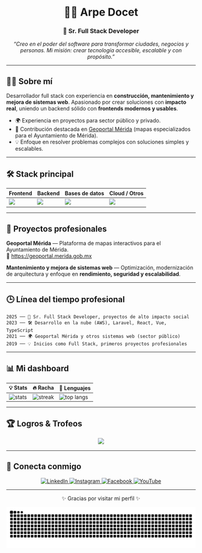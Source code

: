 <div align="center">

# 👨‍💻 Arpe Docet
### 🚀 Sr. Full Stack Developer

<em>“Creo en el poder del software para transformar ciudades, negocios y personas.
Mi misión: crear tecnología accesible, escalable y con propósito.”</em>

---

</div>

## 🧑‍💼 Sobre mí
Desarrollador full stack con experiencia en **construcción, mantenimiento y mejora de sistemas web**.
Apasionado por crear soluciones con **impacto real**, uniendo un backend sólido con **frontends modernos y usables**.

- 🌍 Experiencia en proyectos para sector público y privado.
- 📍 Contribución destacada en [Geoportal Mérida](https://geoportal.merida.gob.mx) (mapas especializados para el Ayuntamiento de Mérida).
- 💡 Enfoque en resolver problemas complejos con soluciones simples y escalables.

---

## 🛠️ Stack principal

<div align="center">

| Frontend | Backend | Bases de datos | Cloud / Otros |
|----------|---------|----------------|---------------|
| <img src="https://skillicons.dev/icons?i=js,ts,react,vue" height="28" /> | <img src="https://skillicons.dev/icons?i=python,php,laravel" height="28" /> | <img src="https://skillicons.dev/icons?i=mysql,postgres" height="28" /> | <img src="https://skillicons.dev/icons?i=aws,git" height="28" /> |

</div>

---

## 📌 Proyectos profesionales

**Geoportal Mérida** — Plataforma de mapas interactivos para el Ayuntamiento de Mérida.  
🔗 https://geoportal.merida.gob.mx

**Mantenimiento y mejora de sistemas web** — Optimización, modernización de arquitectura y enfoque en **rendimiento, seguridad y escalabilidad**.

---

## 🕒 Línea del tiempo profesional

```text
2025 ── 🚀 Sr. Full Stack Developer, proyectos de alto impacto social
2023 ── 🛠️ Desarrollo en la nube (AWS), Laravel, React, Vue, TypeScript
2021 ── 🌍 Geoportal Mérida y otros sistemas web (sector público)
2019 ── 💡 Inicios como Full Stack, primeros proyectos profesionales
```

---

## 📊 Mi dashboard

<div align="center">

| 💡 Stats | 🔥 Racha | 🎨 Lenguajes |
|----------|---------|--------------|
| <img src="https://github-readme-stats.vercel.app/api?username=arpedeveloper&show_icons=true&theme=radical&hide_border=true&rank_icon=github" alt="stats" /> | <img src="https://streak-stats.demolab.com?user=arpedeveloper&theme=radical&hide_border=true" alt="streak" /> | <img src="https://github-readme-stats.vercel.app/api/top-langs/?username=arpedeveloper&layout=compact&theme=radical&hide_border=true" alt="top langs" /> |

</div>

---

## 🏆 Logros & Trofeos

<div align="center">
  <img src="https://github-profile-trophy.vercel.app/?username=arpedeveloper&theme=gruvbox&no-frame=true&margin-w=10&margin-h=10" />
</div>

---

## 🤝 Conecta conmigo

<div align="center">

<a href="https://www.linkedin.com/in/jesusross">
  <img src="https://img.shields.io/badge/LinkedIn-0A66C2?logo=linkedin&logoColor=white" alt="LinkedIn" />
</a>
<a href="https://instagram.com/arpedocet">
  <img src="https://img.shields.io/badge/Instagram-E4405F?logo=instagram&logoColor=white" alt="Instagram" />
</a>
<a href="https://facebook.com/arpedocet">
  <img src="https://img.shields.io/badge/Facebook-1877F2?logo=facebook&logoColor=white" alt="Facebook" />
</a>
<a href="https://youtube.com/@arpedocet">
  <img src="https://img.shields.io/badge/YouTube-FF0000?logo=youtube&logoColor=white" alt="YouTube" />
</a>

</div>

---

<div align="center">

✨ Gracias por visitar mi perfil ✨

<!-- Si habilitas el snake, este SVG se generará automáticamente con el workflow -->
<img src="https://github.com/arpedeveloper/arpedeveloper/blob/output/github-contribution-grid-snake.svg" alt="snake animation" />

</div>
